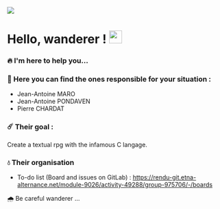 ![](forest-night.gif)


# Hello, wanderer ! <img src="https://raw.githubusercontent.com/MartinHeinz/MartinHeinz/master/wave.gif" width="30px">

### :fire: I'm here to help you... 

### :milky_way: Here you can find the ones responsible for your situation :

- Jean-Antoine MARO
- Jean-Antoine PONDAVEN
- Pierre CHARDAT

### :comet: Their goal :

Create a textual rpg with the infamous C langage.

### :droplet: Their organisation

- To-do list (Board and issues on GitLab) : https://rendu-git.etna-alternance.net/module-9026/activity-49288/group-975706/-/boards

:cloud_with_rain: Be careful wanderer ... 